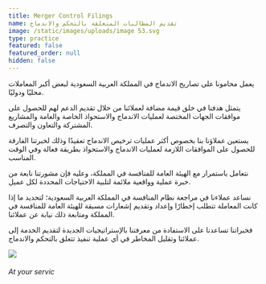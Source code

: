 ```yaml
---
title: Merger Control Filings
name: تقديم المطالبات المتعلقة بالتحكم والاندماج
image: /static/images/uploads/image 53.svg
type: practice
featured: false
featured_order: null
hidden: false
---
```

يعمل محامونا على تصاريح الاندماج في المملكة العربية السعودية لبعض أكبر المعاملات محليًا ودوليًا.

يتمثل هدفنا في خلق قيمة مضافة لعملائنا من خلال تقديم الدعم لهم للحصول على موافقات الجهات المختصة لعمليات الاندماج والاستحواذ الخاصة والعامة والمشاريع المشتركة والتعاون والتصرف.

يستعين عملاؤنا بنا بخصوص أكثر عمليات ترخيص الاندماج تعقيدًا وذلك لخبرتنا الفارقة للحصول على الموافقات اللازمة لعمليات الاندماج والاستحواذ بطريقة فعالة وفي الوقت المناسب.

نتعامل باستمرار مع الهيئة العامة للمنافسة في المملكة، وعليه فإن مشورتنا نابعة من خبرة عملية وواقعية ملائمة لتلبية الاحتياجات المحددة لكل عميل.

نساعد عملاءنا في مراجعة نظام المنافسة في المملكة العربية السعودية؛ لتحديد ما إذا كانت المعاملة تتطلب إخطارًا وإعداد وتقديم إشعارات مسبقة للهيئة العامة للمنافسة في المملكة ومتابعة ذلك نيابة عن عملائنا.

فخبراتنا تساعدنا على الاستفادة من معرفتنا بالإستراتيجيات الجديدة لتقديم الخدمة إلى عملائنا وتقليل المخاطر في أي عملية تنفيذ تتعلق بالتحكم والاندماج.

![](https://alrasheedlaw.com/static/assets/images/rlo-multilaw-ar.svg)

###### At your servic
